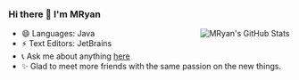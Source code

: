 ### Hi there 👋 I'm MRyan

<img align="right" src="https://github-readme-stats.vercel.app/api?username=MRyan&show_icons=true&icon_color=805AD5&text_color=2edfa3&bg_color=ffffff&hide_title=true&title_color=20a0ff" alt="MRyan's GitHub Stats">

- 😄 Languages: Java
- ⚡ Text Editors:  JetBrains
- 📞 Ask me about anything [here](http://www.mryan.xyz/index.php/aboutme.html)
- ✨ Glad to meet more friends with the same passion on the new things. 


